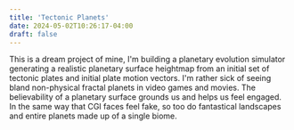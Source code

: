```yaml
---
title: 'Tectonic Planets'
date: 2024-05-02T10:26:17-04:00
draft: false
---
```


This is a dream project of mine, I'm building a planetary evolution simulator
generating a realistic planetary surface heightmap from an initial set of
tectonic plates and initial plate motion vectors. I'm rather sick of seeing
bland non-physical fractal planets in video games and movies. The believability
of a planetary surface grounds us and helps us feel engaged. In the same way
that CGI faces feel fake, so too do fantastical landscapes and entire planets 
made up of a single biome.
